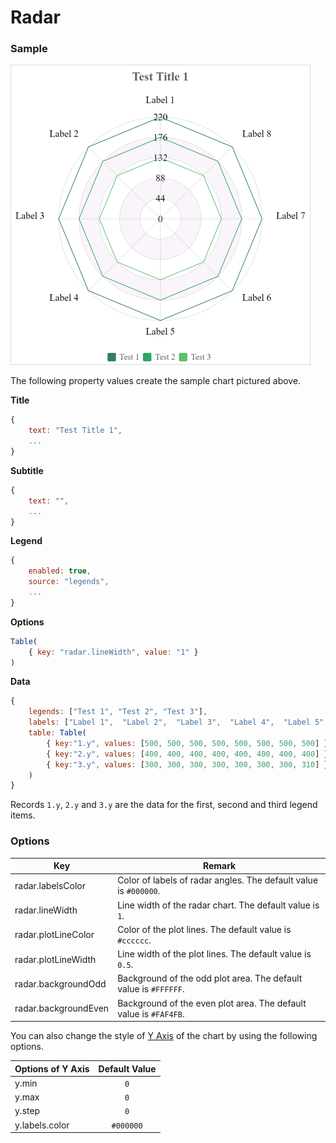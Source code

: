 # Radar

### Sample

![Sample Radar Chart](images/radar.png)

The following property values create the sample chart pictured above.

**Title**

```javascript
{
    text: "Test Title 1",
    ...
}
```

**Subtitle**

```javascript
{
    text: "",
    ...
}
```

**Legend**

```javascript
{
	enabled: true,
    source: "legends",
    ...
}
```

**Options**

```javascript
Table(
    { key: "radar.lineWidth", value: "1" }
)
```

**Data**

```javascript
{
    legends: ["Test 1", "Test 2", "Test 3"],
    labels: ["Label 1",  "Label 2",  "Label 3",  "Label 4",  "Label 5",  "Label 6",  "Label 7",  "Label 8"],
    table: Table(
        { key:"1.y", values: [500, 500, 500, 500, 500, 500, 500, 500] },
        { key:"2.y", values: [400, 400, 400, 400, 400, 400, 400, 400] },
        { key:"3.y", values: [300, 300, 300, 300, 300, 300, 300, 310] }
    )
}
```

Records `1.y`, `2.y` and `3.y` are the data for the first, second and third legend items.

### Options

| Key                  | Remark                                                       |
| -------------------- | ------------------------------------------------------------ |
| radar.labelsColor    | Color of labels of radar angles. The default value is `#000000`. |
| radar.lineWidth      | Line width of the radar chart. The default value is `1`.     |
| radar.plotLineColor  | Color of the plot lines. The default value is `#cccccc`.     |
| radar.plotLineWidth  | Line width of the plot lines. The default value is `0.5`.    |
| radar.backgroundOdd  | Background of the odd plot area. The default value is `#FFFFFF`. |
| radar.backgroundEven | Background of the even plot area. The default value is `#FAF4FB`. |

You can also change the style of [Y Axis](axes.md) of the chart by using the following options.

| Options of Y Axis | Default Value |
|:-|:-:|
| y.min | `0` |
| y.max | `0` |
| y.step | `0` |
| y.labels.color | `#000000` |
